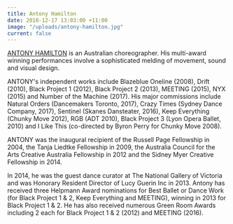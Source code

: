 ```yaml
---
title: Antony Hamilton
date: 2018-12-17 13:03:00 +11:00
image: "/uploads/antony-hamilton.jpg"
current: false
---
```


[ANTONY HAMILTON](http://antonyhamiltonprojects.com/home.html) is an Australian choreographer. His multi-award winning performances involve a sophisticated melding of movement, sound and visual design.

ANTONY's independent works include Blazeblue Oneline (2008), Drift (2010), Black Project 1 (2012), Black Project 2 (2013), MEETING (2015), NYX (2015) and Number of the Machine (2017). His major commissions include Natural Orders (Dancemakers Toronto, 2017), Crazy Times (Sydney Dance Company, 2017), Sentinel (Skanes Dansteater, 2016), Keep Everything (Chunky Move 2012), RGB (ADT 2010), Black Project 3 (Lyon Opera Ballet, 2010) and I Like This (co-directed by Byron Perry for Chunky Move 2008).

ANTONY was the inaugural recipient of the Russell Page Fellowship in 2004, the Tanja Liedtke Fellowship in 2009, the Australia Council for the Arts Creative Australia Fellowship in 2012 and the Sidney Myer Creative Fellowship in 2014. 

In 2014, he was the guest dance curator at The National Gallery of Victoria and was Honorary Resident Director of Lucy Guerin Inc in 2013. Antony has received three Helpmann Award nominations for Best Ballet or Dance Work (for Black Project 1 & 2, Keep Everything and MEETING), winning in 2013 for Black Project 1 & 2. He has also received numerous Green Room Awards including 2 each for Black Project 1 & 2 (2012) and MEETING (2016). 